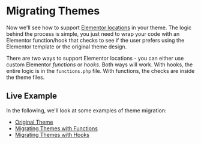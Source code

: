 # Migrating Themes

<Badge type="tip" vertical="top" text="Elementor Pro" /> <Badge type="warning" vertical="top" text="Intermediate" />

Now we'll see how to support [Elementor locations](./theme-locations/) in your theme. The logic behind the process is simple, you just need to wrap your code with an Elementor function/hook that checks to see if the user prefers using the Elementor template or the original theme design.

There are two ways to support Elementor locations - you can either use custom Elementor _functions_ or _hooks_. Both ways will work. With hooks, the entire logic is in the `functions.php` file. With functions, the checks are inside the theme files.

## Live Example

In the following, we'll look at some examples of theme migration:

* [Original Theme](./original-theme/)
* [Migrating Themes with Functions](./migrating-themes-with-hooks/)
* [Migrating Themes with Hooks](./migrating-themes-with-functions/)
